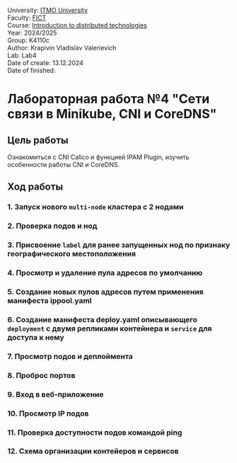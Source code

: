 University: [ITMO University](https://itmo.ru/ru/)\
Faculty: [FICT](https://fict.itmo.ru)\
Course: [Introduction to distributed technologies](https://github.com/itmo-ict-faculty/introduction-to-distributed-technologies)\
Year: 2024/2025\
Group: K4110c\
Author: Krapivin Vladislav Valerievich\
Lab: Lab4\
Date of create: 13.12.2024\
Date of finished:

# Лабораторная работа №4 "Сети связи в Minikube, CNI и CoreDNS"
## Цель работы
Ознакомиться с CNI Calico и функцией IPAM Plugin, изучить особенности работы CNI и CoreDNS.
## Ход работы
### 1. Запуск нового `multi-node` кластера с 2 нодами
### 2. Проверка подов и нод
### 3. Присвоение `label` для ранее запущенных нод по признаку географического местоположения
### 4. Просмотр и удаление пула адресов по умолчанию
### 5. Создание новых пулов адресов путем применения манифеста ippool.yaml
### 6. Создание манифеста deploy.yaml описывающего `deployment` с двумя репликами контейнера и `service` для доступа к нему
### 7. Просмотр подов и деплоймента
### 8. Проброс портов
### 9. Вход в веб-приложение
### 10. Просмотр IP подов
### 11. Проверка доступности подов командой ping
### 12. Схема организации контейеров и сервисов
